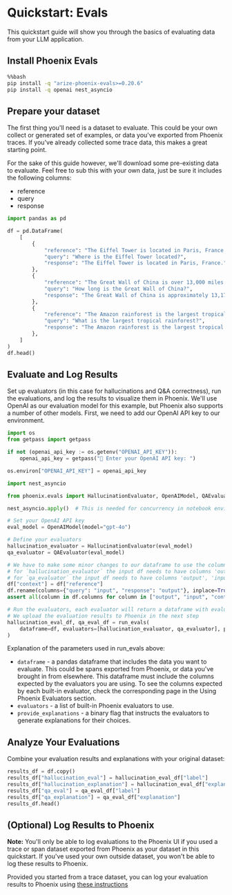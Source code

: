 # Quickstart: Evals

This quickstart guide will show you through the basics of evaluating data from your LLM application.

## Install Phoenix Evals


```bash
%%bash
pip install -q "arize-phoenix-evals>=0.20.6"
pip install -q openai nest_asyncio
```

## Prepare your dataset
The first thing you'll need is a dataset to evaluate. This could be your own collect or generated set of examples, or data you've exported from Phoenix traces. If you've already collected some trace data, this makes a great starting point.

For the sake of this guide however, we'll download some pre-existing data to evaluate. Feel free to sub this with your own data, just be sure it includes the following columns:
- reference
- query
- response


```python
import pandas as pd

df = pd.DataFrame(
    [
        {
            "reference": "The Eiffel Tower is located in Paris, France. It was constructed in 1889 as the entrance arch to the 1889 World's Fair.",
            "query": "Where is the Eiffel Tower located?",
            "response": "The Eiffel Tower is located in Paris, France.",
        },
        {
            "reference": "The Great Wall of China is over 13,000 miles long. It was built over many centuries by various Chinese dynasties to protect against nomadic invasions.",
            "query": "How long is the Great Wall of China?",
            "response": "The Great Wall of China is approximately 13,171 miles (21,196 kilometers) long.",
        },
        {
            "reference": "The Amazon rainforest is the largest tropical rainforest in the world. It covers much of northwestern Brazil and extends into Colombia, Peru and other South American countries.",
            "query": "What is the largest tropical rainforest?",
            "response": "The Amazon rainforest is the largest tropical rainforest in the world. It is home to the largest number of plant and animal species in the world.",
        },
    ]
)
df.head()
```

## Evaluate and Log Results
Set up evaluators (in this case for hallucinations and Q&A correctness), run the evaluations, and log the results to visualize them in Phoenix. We'll use OpenAI as our evaluation model for this example, but Phoenix also supports a number of other models. First, we need to add our OpenAI API key to our environment.


```python
import os
from getpass import getpass

if not (openai_api_key := os.getenv("OPENAI_API_KEY")):
    openai_api_key = getpass("🔑 Enter your OpenAI API key: ")

os.environ["OPENAI_API_KEY"] = openai_api_key
```


```python
import nest_asyncio

from phoenix.evals import HallucinationEvaluator, OpenAIModel, QAEvaluator, run_evals

nest_asyncio.apply()  # This is needed for concurrency in notebook environments

# Set your OpenAI API key
eval_model = OpenAIModel(model="gpt-4o")

# Define your evaluators
hallucination_evaluator = HallucinationEvaluator(eval_model)
qa_evaluator = QAEvaluator(eval_model)

# We have to make some minor changes to our dataframe to use the column names expected by our evaluators
# for `hallucination_evaluator` the input df needs to have columns 'output', 'input', 'context'
# for `qa_evaluator` the input df needs to have columns 'output', 'input', 'reference'
df["context"] = df["reference"]
df.rename(columns={"query": "input", "response": "output"}, inplace=True)
assert all(column in df.columns for column in ["output", "input", "context", "reference"])

# Run the evaluators, each evaluator will return a dataframe with evaluation results
# We upload the evaluation results to Phoenix in the next step
hallucination_eval_df, qa_eval_df = run_evals(
    dataframe=df, evaluators=[hallucination_evaluator, qa_evaluator], provide_explanation=True
)
```

Explanation of the parameters used in run_evals above:
- `dataframe` - a pandas dataframe that includes the data you want to evaluate. This could be spans exported from Phoenix, or data you've brought in from elsewhere. This dataframe must include the columns expected by the evaluators you are using. To see the columns expected by each built-in evaluator, check the corresponding page in the Using Phoenix Evaluators section.
- `evaluators` - a list of built-in Phoenix evaluators to use.
- `provide_explanations` - a binary flag that instructs the evaluators to generate explanations for their choices.

## Analyze Your Evaluations
Combine your evaluation results and explanations with your original dataset:


```python
results_df = df.copy()
results_df["hallucination_eval"] = hallucination_eval_df["label"]
results_df["hallucination_explanation"] = hallucination_eval_df["explanation"]
results_df["qa_eval"] = qa_eval_df["label"]
results_df["qa_explanation"] = qa_eval_df["explanation"]
results_df.head()
```

## (Optional) Log Results to Phoenix


**Note:** You'll only be able to log evaluations to the Phoenix UI if you used a trace or span dataset exported from Phoenix as your dataset in this quickstart. If you've used your own outside dataset, you won't be able to log these results to Phoenix.

Provided you started from a trace dataset, you can log your evaluation results to Phoenix using [these instructions](https://docs.arize.com/phoenix/tracing/how-to-tracing/llm-evaluations)
